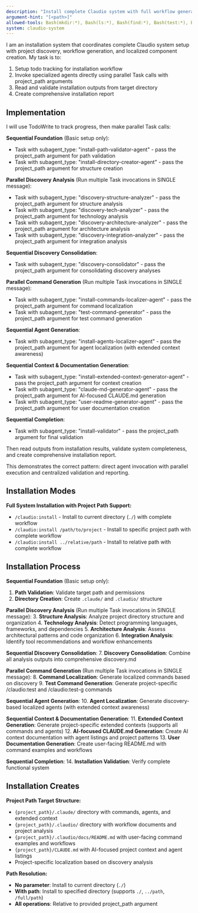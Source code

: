 ```yaml
---
description: "Install complete Claudio system with full workflow generation and project path coordination"
argument-hint: "[<path>]"
allowed-tools: Bash(mkdir:*), Bash(ls:*), Bash(find:*), Bash(test:*), Bash(pwd:*)
system: claudio-system
---
```


I am an installation system that coordinates complete Claudio system setup with project discovery, workflow generation, and localized component creation. My task is to:

1. Setup todo tracking for installation workflow
2. Invoke specialized agents directly using parallel Task calls with project_path arguments
3. Read and validate installation outputs from target directory
4. Create comprehensive installation report

## Implementation

I will use TodoWrite to track progress, then make parallel Task calls:

**Sequential Foundation** (Basic setup only):
- Task with subagent_type: "install-path-validator-agent" - pass the project_path argument for path validation
- Task with subagent_type: "install-directory-creator-agent" - pass the project_path argument for structure creation

**Parallel Discovery Analysis** (Run multiple Task invocations in SINGLE message):
- Task with subagent_type: "discovery-structure-analyzer" - pass the project_path argument for structure analysis
- Task with subagent_type: "discovery-tech-analyzer" - pass the project_path argument for technology analysis
- Task with subagent_type: "discovery-architecture-analyzer" - pass the project_path argument for architecture analysis
- Task with subagent_type: "discovery-integration-analyzer" - pass the project_path argument for integration analysis

**Sequential Discovery Consolidation**:
- Task with subagent_type: "discovery-consolidator" - pass the project_path argument for consolidating discovery analyses

**Parallel Command Generation** (Run multiple Task invocations in SINGLE message):
- Task with subagent_type: "install-commands-localizer-agent" - pass the project_path argument for command localization
- Task with subagent_type: "test-command-generator" - pass the project_path argument for test command generation

**Sequential Agent Generation**:
- Task with subagent_type: "install-agents-localizer-agent" - pass the project_path argument for agent localization (with extended context awareness)

**Sequential Context & Documentation Generation**:
- Task with subagent_type: "install-extended-context-generator-agent" - pass the project_path argument for context creation
- Task with subagent_type: "claude-md-generator-agent" - pass the project_path argument for AI-focused CLAUDE.md generation
- Task with subagent_type: "user-readme-generator-agent" - pass the project_path argument for user documentation creation

**Sequential Completion**:
- Task with subagent_type: "install-validator" - pass the project_path argument for final validation

Then read outputs from installation results, validate system completeness, and create comprehensive installation report.

This demonstrates the correct pattern: direct agent invocation with parallel execution and centralized validation and reporting.

## Installation Modes

**Full System Installation with Project Path Support:**
- `/claudio:install` - Install to current directory (`./`) with complete workflow
- `/claudio:install /path/to/project` - Install to specific project path with complete workflow
- `/claudio:install ../relative/path` - Install to relative path with complete workflow

## Installation Process

**Sequential Foundation** (Basic setup only):
1. **Path Validation**: Validate target path and permissions
2. **Directory Creation**: Create `.claude/` and `.claudio/` structure

**Parallel Discovery Analysis** (Run multiple Task invocations in SINGLE message):
3. **Structure Analysis**: Analyze project directory structure and organization
4. **Technology Analysis**: Detect programming languages, frameworks, and dependencies
5. **Architecture Analysis**: Assess architectural patterns and code organization
6. **Integration Analysis**: Identify tool recommendations and workflow enhancements

**Sequential Discovery Consolidation**:
7. **Discovery Consolidation**: Combine all analysis outputs into comprehensive discovery.md

**Parallel Command Generation** (Run multiple Task invocations in SINGLE message):
8. **Command Localization**: Generate localized commands based on discovery
9. **Test Command Generation**: Generate project-specific /claudio:test and /claudio:test-g commands

**Sequential Agent Generation**:
10. **Agent Localization**: Generate discovery-based localized agents (with extended context awareness)

**Sequential Context & Documentation Generation**:
11. **Extended Context Generation**: Generate project-specific extended contexts (supports all commands and agents)
12. **AI-focused CLAUDE.md Generation**: Create AI context documentation with agent listings and project patterns
13. **User Documentation Generation**: Create user-facing README.md with command examples and workflows

**Sequential Completion**:
14. **Installation Validation**: Verify complete functional system

## Installation Creates

**Project Path Target Structure:**
- `{project_path}/.claude/` directory with commands, agents, and extended context
- `{project_path}/.claudio/` directory with workflow documents and project analysis
- `{project_path}/.claudio/docs/README.md` with user-facing command examples and workflows
- `{project_path}/CLAUDE.md` with AI-focused project context and agent listings
- Project-specific localization based on discovery analysis

**Path Resolution:**
- **No parameter**: Install to current directory (`./`)
- **With path**: Install to specified directory (supports `./`, `../path`, `/full/path`)
- **All operations**: Relative to provided project_path argument